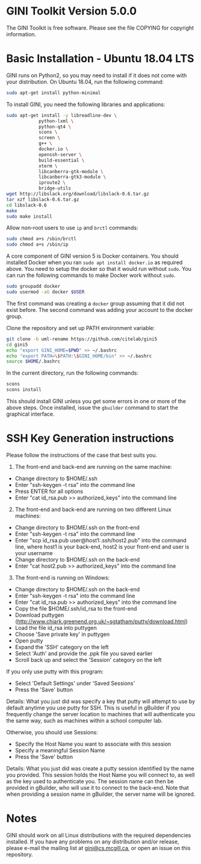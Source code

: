 # GINI Toolkit Version 5.0.0

The GINI Toolkit is free software. Please see the file COPYING for copyright information.


# Basic Installation - Ubuntu 18.04 LTS

GINI runs on Python2, so you may need to install if it does not come with your distribution. On Ubuntu 18.04, run the following command:

```bash
sudo apt-get install python-minimal
```

To install GINI, you need the following libraries and applications:

```bash
sudo apt-get install -y	libreadline-dev \
			python-lxml \
			python-qt4 \
			scons \
			screen \
			g++ \
			docker.io \
			openssh-server \
			build-essential \
			xterm \
			libcanberra-gtk-module \
			libcanberra-gtk3-module \
			iproute2 \
			bridge-utils
wget http://libslack.org/download/libslack-0.6.tar.gz
tar xzf libslack-0.6.tar.gz
cd libslack-0.6
make
sudo make install
```

Allow non-root users to use `ip` and `brctl` commands:

```bash
sudo chmod a+s /sbin/brctl
sudo chmod a+s /sbin/ip
```

A core component of GINI version 5 is Docker containers. You should installed Docker when you ran `sudo apt install docker.io` as required above. You need to setup the docker so that it would run without `sudo`. 
You can run the following commands to make Docker work without `sudo`. 

```bash 
sudo groupadd docker
sudo usermod -aG docker $USER
```

The first command was creating a `docker` group assuming that it did not exist before. The second command was adding your account to the docker group. 

Clone the repository and set up PATH environment variable:

```bash
git clone -b uml-rename https://github.com/citelab/gini5
cd gini5
echo "export GINI_HOME=$PWD" >> ~/.bashrc
echo "export PATH=\$PATH:\$GINI_HOME/bin" >> ~/.bashrc
source $HOME/.bashrc
```

In the current directory, run the following commands:

```bash
scons
scons install
```

This should install GINI unless you get some errors in one or more of the above steps.
Once installed, issue the `gbuilder` command to start the graphical interface.

# SSH Key Generation instructions

Please follow the instructions of the case that best suits you.

1) The front-end and back-end are running on the same machine:
- Change directory to $HOME/.ssh
- Enter "ssh-keygen -t rsa" into the command line
- Press ENTER for all options
- Enter "cat id_rsa.pub >> authorized_keys" into the command line

2) The front-end and back-end are running on two different Linux machines:
- Change directory to $HOME/.ssh on the front-end
- Enter "ssh-keygen -t rsa" into the command line
- Enter "scp id_rsa.pub user@host1:.ssh/host2.pub" into the command line, where host1 is your back-end, host2 is your front-end and user is your username
- Change directory to $HOME/.ssh on the back-end
- Enter "cat host2.pub >> authorized_keys" into the command line

3) The front-end is running on Windows:
- Change directory to $HOME/.ssh on the back-end
- Enter "ssh-keygen -t rsa" into the command line
- Enter "cat id_rsa.pub >> authorized_keys" into the command line
- Copy the file $HOME/.ssh/id_rsa to the front-end
- Download puttygen (http://www.chiark.greenend.org.uk/~sgtatham/putty/download.html)
- Load the file id_rsa into puttygen
- Choose 'Save private key' in puttygen
- Open putty
- Expand the 'SSH' category on the left
- Select 'Auth' and provide the .ppk file you saved earlier
- Scroll back up and select the 'Session' category on the left

If you only use putty with this program:
- Select 'Default Settings' under 'Saved Sessions'
- Press the 'Save' button

Details: What you just did was specify a key that putty will attempt to use by default anytime you use putty for SSH.  This is useful in gBuilder if you frequently change the server location to machines that will authenticate you the same way, such as machines within a school computer lab.

Otherwise, you should use Sessions:
- Specify the Host Name you want to associate with this session
- Specify a meaningful Session Name
- Press the 'Save' button

Details: What you just did was create a putty session identified by the name you provided.  This session holds the Host Name you will connect to, as well as the key used to authenticate you.  The session name can then be provided in gBuilder, who will use it to connect to the back-end.  Note that when providing a session name in gBuilder, the server name will be ignored.


# Notes

GINI should work on all Linux distributions with the required dependencies
installed.  If you have any problems on any distribution and/or
release, please e-mail the mailing list at gini@cs.mcgill.ca, or open an issue on this repository.
